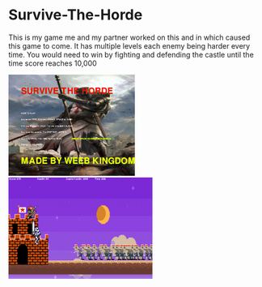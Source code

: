 # Survive-The-Horde
<p> This is my game me and my partner worked on this and in which caused this game to come. It has multiple levels each enemy being harder every time. You would need to win by fighting and defending the castle until the time score reaches 10,000 </p>
<img src="https://github.com/tsitu5663/Survive-The-Horde/blob/master/screen'.png" height="200px">
<img src="" height="200px">
<img src="https://github.com/tsitu5663/Survive-The-Horde/blob/master/Untitled.png" height="200px">
